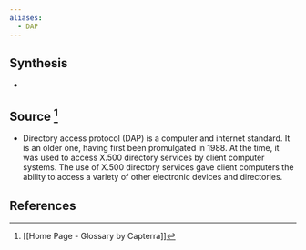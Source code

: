 ```yaml
---
aliases:
  - DAP
---
```

## Synthesis
- 
## Source [^1]
- Directory access protocol (DAP) is a computer and internet standard. It is an older one, having first been promulgated in 1988. At the time, it was used to access X.500 directory services by client computer systems. The use of X.500 directory services gave client computers the ability to access a variety of other electronic devices and directories.
## References

[^1]: [[Home Page - Glossary by Capterra]]